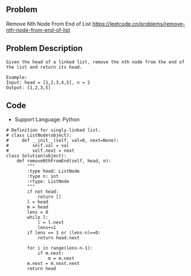 ## Problem
Remove Nth Node From End of List
https://leetcode.cn/problems/remove-nth-node-from-end-of-list

## Problem Description
```
Given the head of a linked list, remove the nth node from the end of the list and return its head.

Example:
Input: head = [1,2,3,4,5], n = 2
Output: [1,2,3,5]
```

## Code

- Support Language: Python

```
# Definition for singly-linked list.
# class ListNode(object):
#     def __init__(self, val=0, next=None):
#         self.val = val
#         self.next = next
class Solution(object):
    def removeNthFromEnd(self, head, n):
        """
        :type head: ListNode
        :type n: int
        :rtype: ListNode
        """
        if not head:
            return []
        l = head
        m = head
        lens = 0
        while l:
            l = l.next
            lens+=1
        if lens == 1 or (lens-n)==0:
            return head.next
        
        for i in range(lens-n-1):
            if m.next:
                m = m.next        
        m.next = m.next.next
        return head
```
